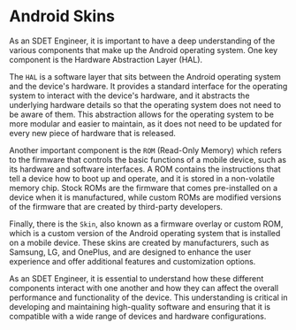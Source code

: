# Android Skins

As an SDET Engineer, it is important to have a deep understanding of the various components that make up the Android operating system. One key component is the Hardware Abstraction Layer (HAL).

The <code>HAL</code> is a software layer that sits between the Android operating system and the device's hardware. It provides a standard interface for the operating system to interact with the device's hardware, and it abstracts the underlying hardware details so that the operating system does not need to be aware of them. This abstraction allows for the operating system to be more modular and easier to maintain, as it does not need to be updated for every new piece of hardware that is released.

Another important component is the <code>ROM</code> (Read-Only Memory) which refers to the firmware that controls the basic functions of a mobile device, such as its hardware and software interfaces. A ROM contains the instructions that tell a device how to boot up and operate, and it is stored in a non-volatile memory chip. Stock ROMs are the firmware that comes pre-installed on a device when it is manufactured, while custom ROMs are modified versions of the firmware that are created by third-party developers.

Finally, there is the <code>Skin</code>, also known as a firmware overlay or custom ROM, which is a custom version of the Android operating system that is installed on a mobile device. These skins are created by manufacturers, such as Samsung, LG, and OnePlus, and are designed to enhance the user experience and offer additional features and customization options.

As an SDET Engineer, it is essential to understand how these different components interact with one another and how they can affect the overall performance and functionality of the device. This understanding is critical in developing and maintaining high-quality software and ensuring that it is compatible with a wide range of devices and hardware configurations.
